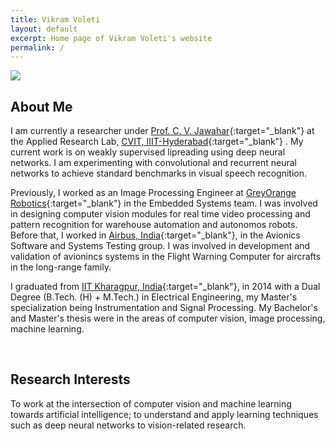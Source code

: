 ```yaml
---
title: Vikram Voleti
layout: default
excerpt: Home page of Vikram Voleti's website
permalink: /
---
```


<img class="profile-picture" src="{{site.url}}{{site.baseurl}}/images/profile-picture/profile_picture.jpg">

## About Me

I am currently a researcher under [Prof. C. V. Jawahar](https://faculty.iiit.ac.in/~jawahar/){:target="_blank"} at the Applied Research Lab, [CVIT, IIIT-Hyderabad](https://cvit.iiit.ac.in){:target="_blank"} . My current work is on weakly supervised lipreading using deep neural networks. I am experimenting with convolutional and recurrent neural networks to achieve standard benchmarks in visual speech recognition.

Previously, I worked as an Image Processing Engineer at [GreyOrange Robotics](http://www.greyorange.com/){:target="_blank"} in the Embedded Systems team. I was involved in designing computer vision modules for real time video processing and pattern recognition for warehouse automation and autonomos robots. Before that, I worked in [Airbus, India](http://www.airbus.com/){:target="_blank"}, in the Avionics Software and Systems Testing group. I was involved in development and validation of avionincs systems in the Flight Warning Computer for aircrafts in the long-range family.

I graduated from [IIT Kharagpur, India](http://www.iitkgp.ac.in/){:target="_blank"}, in 2014 with a Dual Degree (B.Tech. (H) + M.Tech.) in Electrical Engineering, my Master's specialization being Instrumentation and Signal Processing. My Bachelor's and Master's thesis were in the areas of computer vision, image processing, machine learning.

<br />

## Research Interests

To work at the intersection of computer vision and machine learning towards artificial intelligence; to
understand and apply learning techniques such as deep neural networks to vision-related research.


